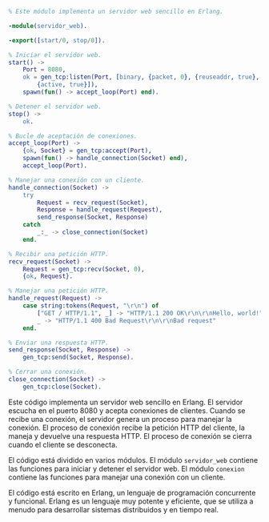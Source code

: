 ```erlang
% Este módulo implementa un servidor web sencillo en Erlang.

-module(servidor_web).

-export([start/0, stop/0]).

% Iniciar el servidor web.
start() ->
    Port = 8080,
    ok = gen_tcp:listen(Port, [binary, {packet, 0}, {reuseaddr, true},
        {active, true}]),
    spawn(fun() -> accept_loop(Port) end).

% Detener el servidor web.
stop() ->
    ok.

% Bucle de aceptación de conexiones.
accept_loop(Port) ->
    {ok, Socket} = gen_tcp:accept(Port),
    spawn(fun() -> handle_connection(Socket) end),
    accept_loop(Port).

% Manejar una conexión con un cliente.
handle_connection(Socket) ->
    try
        Request = recv_request(Socket),
        Response = handle_request(Request),
        send_response(Socket, Response)
    catch
        _:_ -> close_connection(Socket)
    end.

% Recibir una petición HTTP.
recv_request(Socket) ->
    Request = gen_tcp:recv(Socket, 0),
    {ok, Request}.

% Manejar una petición HTTP.
handle_request(Request) ->
    case string:tokens(Request, "\r\n") of
        ["GET / HTTP/1.1", _] -> "HTTP/1.1 200 OK\r\n\r\nHello, world!";
        _ -> "HTTP/1.1 400 Bad Request\r\n\r\nBad request"
    end.

% Enviar una respuesta HTTP.
send_response(Socket, Response) ->
    gen_tcp:send(Socket, Response).

% Cerrar una conexión.
close_connection(Socket) ->
    gen_tcp:close(Socket).
```

Este código implementa un servidor web sencillo en Erlang. El servidor escucha en el puerto 8080 y acepta conexiones de clientes. Cuando se recibe una conexión, el servidor genera un proceso para manejar la conexión. El proceso de conexión recibe la petición HTTP del cliente, la maneja y devuelve una respuesta HTTP. El proceso de conexión se cierra cuando el cliente se desconecta.

El código está dividido en varios módulos. El módulo `servidor_web` contiene las funciones para iniciar y detener el servidor web. El módulo `conexion` contiene las funciones para manejar una conexión con un cliente.

El código está escrito en Erlang, un lenguaje de programación concurrente y funcional. Erlang es un lenguaje muy potente y eficiente, que se utiliza a menudo para desarrollar sistemas distribuidos y en tiempo real.